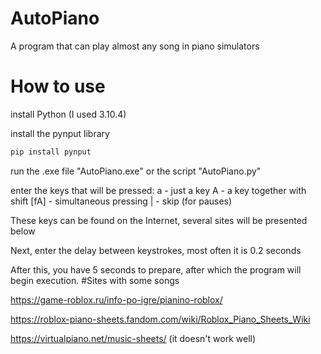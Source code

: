 # AutoPiano
A program that can play almost any song in piano simulators

# How to use
install Python (I used 3.10.4)

install the pynput library
```bash
pip install pynput
```

run the .exe file "AutoPiano.exe" or the script "AutoPiano.py"

enter the keys that will be pressed:
a - just a key
A - a key together with shift
[fA] - simultaneous pressing
| - skip (for pauses)

These keys can be found on the Internet, several sites will be presented below

Next, enter the delay between keystrokes, most often it is 0.2 seconds

After this, you have 5 seconds to prepare, after which the program will begin execution.
#Sites with some songs

https://game-roblox.ru/info-po-igre/pianino-roblox/

https://roblox-piano-sheets.fandom.com/wiki/Roblox_Piano_Sheets_Wiki

https://virtualpiano.net/music-sheets/
(it doesn't work well)
